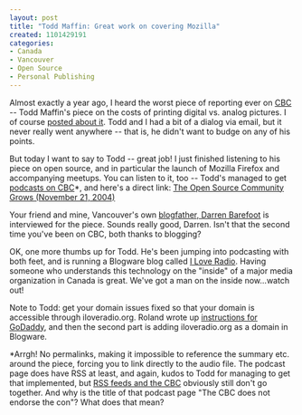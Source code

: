 ```yaml
--- 
layout: post
title: "Todd Maffin: Great work on covering Mozilla"
created: 1101429191
categories: 
- Canada
- Vancouver
- Open Source
- Personal Publishing
---
```

<p>Almost exactly a year ago, I heard the worst piece of reporting ever on <a href="http://www.cbc.ca" title="Canadian Broadcasting Corporation">CBC</a> -- Todd Maffin's piece on the costs of printing digital vs. analog pictures. I of course <a href="http://www.bmannconsulting.com/node/732">posted about it</a>. Todd and I had a bit of a dialog via email, but it never really went anywhere -- that is, he didn't want to budge on any of his points.</p>

<p>But today I want to say to Todd -- great job! I just finished listening to his piece on open source, and in particular the launch of Mozilla Firefox and accompanying meetups. You can listen to it, too -- Todd's managed to get <a href="http://vancouver.cbc.ca/nerd/podcast.htm">podcasts on CBC</a>*, and here's a direct link: <a href="http://vancouver.cbc.ca/nerd/tech_mozilla_parties_(pod).mp3">The Open Source Community Grows (November 21, 2004)</a></p>

<p>Your friend and mine, Vancouver's own <a href="http://www.darrenbarefoot.com" title="Vancouver's blogfather, Darren Barefoot">blogfather, Darren Barefoot</a> is interviewed for the piece. Sounds really good, Darren. Isn't that the second time you've been on CBC, both thanks to blogging?</p>

<p>OK, one more thumbs up for Todd. He's been jumping into podcasting with both feet, and is running a Blogware blog called <a href="http://iloveradio.org">I Love Radio</a>. Having someone who understands this technology on the "inside" of a major media organization in Canada is great. We've got a man on the inside now...watch out!</p>
<!--break-->
<p>Note to Todd: get your domain issues fixed so that your domain is accessible through iloveradio.org. Roland wrote up <a href="http://www.streamlinewebco.com/blog/Blogware/HowTo/_archives/2004/5/3/51406.html">instructions for GoDaddy</a>, and then the second part is adding iloveradio.org as a domain in Blogware.</p> 

<p>*Arrgh! No permalinks, making it impossible to reference the summary etc. around the piece, forcing you to link directly to the audio file. The podcast page does have RSS at least, and again, kudos to Todd for managing to get that implemented, but <a href="http://www.bmannconsulting.com/node/638">RSS feeds and the CBC</a> obviously still don't go together. And why is the title of that podcast page "The CBC does not endorse the con"? What does that mean?</p>
